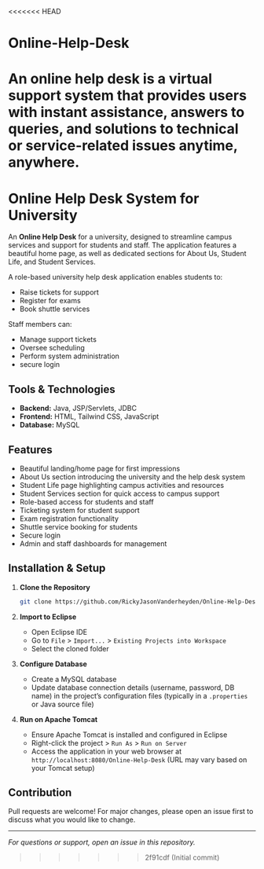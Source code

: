 <<<<<<< HEAD
# Online-Help-Desk
An online help desk is a virtual support system that provides users with instant assistance, answers to queries, and solutions to technical or service-related issues anytime, anywhere.
=======
# Online Help Desk System for University

An **Online Help Desk** for a university, designed to streamline campus services and support for students and staff. The application features a beautiful home page, as well as dedicated sections for About Us, Student Life, and Student Services.

A role-based university help desk application enables students to:
- Raise tickets for support
- Register for exams
- Book shuttle services

Staff members can:
- Manage support tickets
- Oversee scheduling
- Perform system administration
- secure login

## Tools & Technologies

- **Backend:** Java, JSP/Servlets, JDBC
- **Frontend:** HTML, Tailwind CSS, JavaScript
- **Database:** MySQL

## Features

- Beautiful landing/home page for first impressions
- About Us section introducing the university and the help desk system
- Student Life page highlighting campus activities and resources
- Student Services section for quick access to campus support
- Role-based access for students and staff
- Ticketing system for student support
- Exam registration functionality
- Shuttle service booking for students
- Secure login
- Admin and staff dashboards for management

## Installation & Setup

1. **Clone the Repository**
   ```sh
   git clone https://github.com/RickyJasonVanderheyden/Online-Help-Desk.git
   ```

2. **Import to Eclipse**
   - Open Eclipse IDE
   - Go to `File` > `Import...` > `Existing Projects into Workspace`
   - Select the cloned folder

3. **Configure Database**
   - Create a MySQL database
   - Update database connection details (username, password, DB name) in the project’s configuration files (typically in a `.properties` or Java source file)

4. **Run on Apache Tomcat**
   - Ensure Apache Tomcat is installed and configured in Eclipse
   - Right-click the project > `Run As` > `Run on Server`
   - Access the application in your web browser at `http://localhost:8080/Online-Help-Desk` (URL may vary based on your Tomcat setup)

## Contribution

Pull requests are welcome! For major changes, please open an issue first to discuss what you would like to change.



---
*For questions or support, open an issue in this repository.*
>>>>>>> 2f91cdf (Initial commit)
